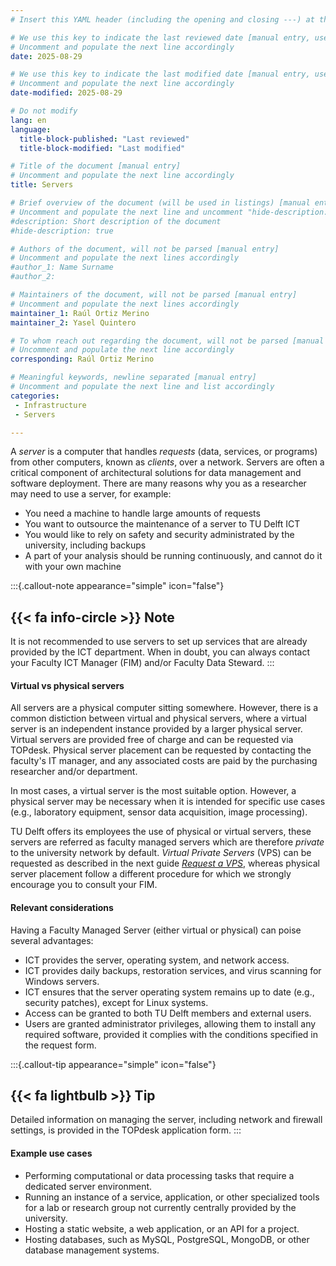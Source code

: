 ```yaml
---
# Insert this YAML header (including the opening and closing ---) at the beginning of the document and fill it out accordingly

# We use this key to indicate the last reviewed date [manual entry, use YYYY-MM-DD]
# Uncomment and populate the next line accordingly
date: 2025-08-29

# We use this key to indicate the last modified date [manual entry, use YYYY-MM-DD]
# Uncomment and populate the next line accordingly
date-modified: 2025-08-29

# Do not modify
lang: en
language: 
  title-block-published: "Last reviewed"
  title-block-modified: "Last modified"

# Title of the document [manual entry]
# Uncomment and populate the next line accordingly
title: Servers

# Brief overview of the document (will be used in listings) [manual entry]
# Uncomment and populate the next line and uncomment "hide-description: true".
#description: Short description of the document
#hide-description: true

# Authors of the document, will not be parsed [manual entry]
# Uncomment and populate the next lines accordingly
#author_1: Name Surname
#author_2:

# Maintainers of the document, will not be parsed [manual entry]
# Uncomment and populate the next lines accordingly
maintainer_1: Raúl Ortiz Merino
maintainer_2: Yasel Quintero

# To whom reach out regarding the document, will not be parsed [manual entry]
# Uncomment and populate the next line accordingly
corresponding: Raúl Ortiz Merino

# Meaningful keywords, newline separated [manual entry]
# Uncomment and populate the next line and list accordingly
categories: 
 - Infrastructure
 - Servers

---
```


A *server* is a computer that handles *requests* (data, services, or programs) from other computers, known as *clients*, over a network. Servers are often a critical component of architectural solutions for data management and software deployment. There are many reasons why you as a researcher may need to use a server, for example:

* You need a machine to handle large amounts of requests 
* You want to outsource the maintenance of a server to TU Delft ICT
* You would like to rely on safety and security administrated by the university, including backups
* A part of your analysis should be running continuously, and cannot do it with your own machine 

:::{.callout-note appearance="simple" icon="false"}
## {{< fa info-circle >}} Note
It is not recommended to use servers to set up services that are already provided by the ICT department. When in doubt, you can always contact your Faculty ICT Manager (FIM) and/or Faculty Data Steward.
:::

#### **Virtual vs physical servers**

All servers are a physical computer sitting somewhere. However, there is a common distiction between virtual and physical servers, where a virtual server is an independent instance provided by a larger physical server. Virtual servers are provided free of charge and can be requested via TOPdesk. Physical server placement can be requested by contacting the faculty's IT manager, and any associated costs are paid by the purchasing researcher and/or department.

In most cases, a virtual server is the most suitable option. However, a physical server may be necessary when it is intended for specific use cases (e.g., laboratory equipment, sensor data acquisition, image processing).

TU Delft offers its employees the use of physical or virtual servers, these servers are referred as faculty managed servers which are therefore *private* to the university network by default. *Virtual Private Servers* (VPS) can be requested as described in the next guide [*Request a VPS*](VPS_request.md), whereas physical server placement follow a different procedure for which we strongly encourage you to consult your FIM.

#### **Relevant considerations**

Having a Faculty Managed Server (either virtual or physical) can poise several advantages:

* ICT provides the server, operating system, and network access. 
* ICT provides daily backups, restoration services, and virus scanning for Windows servers.
* ICT ensures that the server operating system remains up to date (e.g., security patches), except for Linux systems.
* Access can be granted to both TU Delft members and external users.
* Users are granted administrator privileges, allowing them to install any required software, provided it complies with the conditions specified in the request form.

:::{.callout-tip appearance="simple" icon="false"}
## {{< fa lightbulb >}} Tip
Detailed information on managing the server, including network and firewall settings, is provided in the TOPdesk application form.
:::

#### **Example use cases** 

- Performing computational or data processing tasks that require a dedicated server environment.
- Running an instance of a service, application, or other specialized tools for a lab or research group not currently centrally provided by the university.
- Hosting a static website, a web application, or an API for a project.
- Hosting databases, such as MySQL, PostgreSQL, MongoDB, or other database management systems.

